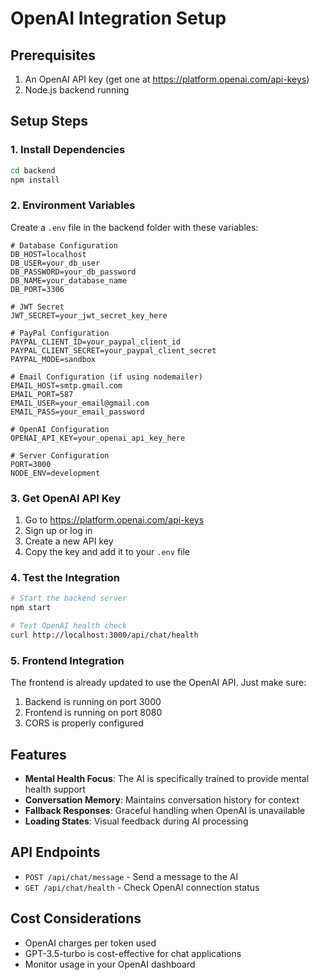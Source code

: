 # OpenAI Integration Setup

## Prerequisites
1. An OpenAI API key (get one at https://platform.openai.com/api-keys)
2. Node.js backend running

## Setup Steps

### 1. Install Dependencies
```bash
cd backend
npm install
```

### 2. Environment Variables
Create a `.env` file in the backend folder with these variables:

```env
# Database Configuration
DB_HOST=localhost
DB_USER=your_db_user
DB_PASSWORD=your_db_password
DB_NAME=your_database_name
DB_PORT=3306

# JWT Secret
JWT_SECRET=your_jwt_secret_key_here

# PayPal Configuration
PAYPAL_CLIENT_ID=your_paypal_client_id
PAYPAL_CLIENT_SECRET=your_paypal_client_secret
PAYPAL_MODE=sandbox

# Email Configuration (if using nodemailer)
EMAIL_HOST=smtp.gmail.com
EMAIL_PORT=587
EMAIL_USER=your_email@gmail.com
EMAIL_PASS=your_email_password

# OpenAI Configuration
OPENAI_API_KEY=your_openai_api_key_here

# Server Configuration
PORT=3000
NODE_ENV=development
```

### 3. Get OpenAI API Key
1. Go to https://platform.openai.com/api-keys
2. Sign up or log in
3. Create a new API key
4. Copy the key and add it to your `.env` file

### 4. Test the Integration
```bash
# Start the backend server
npm start

# Test OpenAI health check
curl http://localhost:3000/api/chat/health
```

### 5. Frontend Integration
The frontend is already updated to use the OpenAI API. Just make sure:
1. Backend is running on port 3000
2. Frontend is running on port 8080
3. CORS is properly configured

## Features
- **Mental Health Focus**: The AI is specifically trained to provide mental health support
- **Conversation Memory**: Maintains conversation history for context
- **Fallback Responses**: Graceful handling when OpenAI is unavailable
- **Loading States**: Visual feedback during AI processing

## API Endpoints
- `POST /api/chat/message` - Send a message to the AI
- `GET /api/chat/health` - Check OpenAI connection status

## Cost Considerations
- OpenAI charges per token used
- GPT-3.5-turbo is cost-effective for chat applications
- Monitor usage in your OpenAI dashboard 